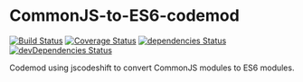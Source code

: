 # CommonJS-to-ES6-codemod

[![Build Status](https://travis-ci.org/BuonOmo/CommonJS-to-ES6-codemod.svg?branch=master)](https://travis-ci.org/BuonOmo/CommonJS-to-ES6-codemod)
[![Coverage Status](https://coveralls.io/repos/github/BuonOmo/CommonJS-to-ES6-codemod/badge.svg?branch=master)](https://coveralls.io/github/BuonOmo/CommonJS-to-ES6-codemod?branch=master)
[![dependencies Status](https://david-dm.org/buonomo/CommonJS-to-ES6-codemod/status.svg)](https://david-dm.org/buonomo/CommonJS-to-ES6-codemod)
[![devDependencies Status](https://david-dm.org/buonomo/CommonJS-to-ES6-codemod/dev-status.svg)](https://david-dm.org/buonomo/CommonJS-to-ES6-codemod?type=dev)

Codemod using jscodeshift to convert CommonJS modules to ES6 modules.
